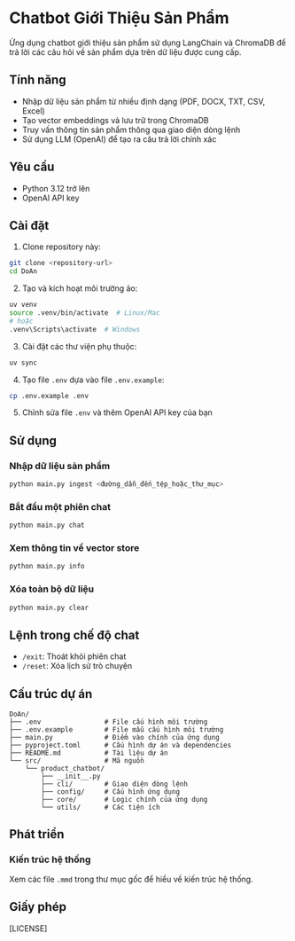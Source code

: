 # Chatbot Giới Thiệu Sản Phẩm

Ứng dụng chatbot giới thiệu sản phẩm sử dụng LangChain và ChromaDB để trả lời các câu hỏi về sản phẩm dựa trên dữ liệu được cung cấp.

## Tính năng

- Nhập dữ liệu sản phẩm từ nhiều định dạng (PDF, DOCX, TXT, CSV, Excel)
- Tạo vector embeddings và lưu trữ trong ChromaDB
- Truy vấn thông tin sản phẩm thông qua giao diện dòng lệnh
- Sử dụng LLM (OpenAI) để tạo ra câu trả lời chính xác

## Yêu cầu

- Python 3.12 trở lên
- OpenAI API key

## Cài đặt

1. Clone repository này:

```bash
git clone <repository-url>
cd DoAn
```

2. Tạo và kích hoạt môi trường ảo:

```bash
uv venv
source .venv/bin/activate  # Linux/Mac
# hoặc
.venv\Scripts\activate  # Windows
```

3. Cài đặt các thư viện phụ thuộc:

```bash
uv sync
```

4. Tạo file `.env` dựa vào file `.env.example`:

```bash
cp .env.example .env
```

5. Chỉnh sửa file `.env` và thêm OpenAI API key của bạn

## Sử dụng

### Nhập dữ liệu sản phẩm

```bash
python main.py ingest <đường_dẫn_đến_tệp_hoặc_thư_mục>
```

### Bắt đầu một phiên chat

```bash
python main.py chat
```

### Xem thông tin về vector store

```bash
python main.py info
```

### Xóa toàn bộ dữ liệu

```bash
python main.py clear
```

## Lệnh trong chế độ chat

- `/exit`: Thoát khỏi phiên chat
- `/reset`: Xóa lịch sử trò chuyện

## Cấu trúc dự án

```
DoAn/
├── .env                # File cấu hình môi trường
├── .env.example        # File mẫu cấu hình môi trường
├── main.py             # Điểm vào chính của ứng dụng
├── pyproject.toml      # Cấu hình dự án và dependencies
├── README.md           # Tài liệu dự án
└── src/                # Mã nguồn
    └── product_chatbot/
        ├── __init__.py
        ├── cli/        # Giao diện dòng lệnh
        ├── config/     # Cấu hình ứng dụng
        ├── core/       # Logic chính của ứng dụng
        └── utils/      # Các tiện ích
```

## Phát triển

### Kiến trúc hệ thống

Xem các file `.mmd` trong thư mục gốc để hiểu về kiến trúc hệ thống.

## Giấy phép

[LICENSE]